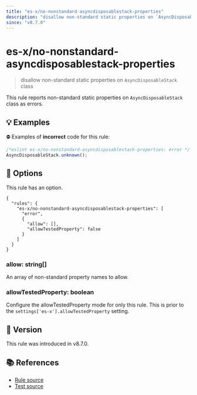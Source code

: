 ```yaml
---
title: "es-x/no-nonstandard-asyncdisposablestack-properties"
description: "disallow non-standard static properties on `AsyncDisposableStack` class"
since: "v8.7.0"
---
```


# es-x/no-nonstandard-asyncdisposablestack-properties
> disallow non-standard static properties on `AsyncDisposableStack` class

This rule reports non-standard static properties on `AsyncDisposableStack` class as errors.

## 💡 Examples

⛔ Examples of **incorrect** code for this rule:

<eslint-playground type="bad">

```js
/*eslint es-x/no-nonstandard-asyncdisposablestack-properties: error */
AsyncDisposableStack.unknown();
```

</eslint-playground>

## 🔧 Options

This rule has an option.

```jsonc
{
  "rules": {
    "es-x/no-nonstandard-asyncdisposablestack-properties": [
      "error",
      {
        "allow": [],
        "allowTestedProperty": false
      }
    ]
  }
}
```

### allow: string[]

An array of non-standard property names to allow.

### allowTestedProperty: boolean

Configure the allowTestedProperty mode for only this rule.
This is prior to the `settings['es-x'].allowTestedProperty` setting.

## 🚀 Version

This rule was introduced in v8.7.0.

## 📚 References

- [Rule source](https://github.com/eslint-community/eslint-plugin-es-x/blob/master/lib/rules/no-nonstandard-asyncdisposablestack-properties.js)
- [Test source](https://github.com/eslint-community/eslint-plugin-es-x/blob/master/tests/lib/rules/no-nonstandard-asyncdisposablestack-properties.js)
